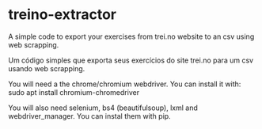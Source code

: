 # treino-extractor
A simple code to export your exercises from trei.no website to an csv using web scrapping.

Um código simples que exporta seus exercícios do site trei.no para um csv usando web scrapping.

You will need a the chrome/chromium webdriver. You can install it with:
sudo apt install chromium-chromedriver

You will also need selenium, bs4 (beautifulsoup), lxml and webdriver_manager. You can instal them with pip. 
